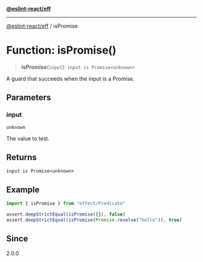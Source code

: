 [**@eslint-react/eff**](../README.md)

***

[@eslint-react/eff](../README.md) / isPromise

# Function: isPromise()

> **isPromise**(`input`): `input is Promise<unknown>`

A guard that succeeds when the input is a Promise.

## Parameters

### input

`unknown`

The value to test.

## Returns

`input is Promise<unknown>`

## Example

```ts
import { isPromise } from "effect/Predicate"

assert.deepStrictEqual(isPromise({}), false)
assert.deepStrictEqual(isPromise(Promise.resolve("hello")), true)
```

## Since

2.0.0
